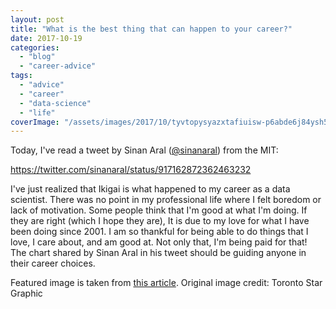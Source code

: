 ```yaml
---
layout: post
title: "What is the best thing that can happen to your career?"
date: 2017-10-19
categories: 
  - "blog"
  - "career-advice"
tags: 
  - "advice"
  - "career"
  - "data-science"
  - "life"
coverImage: "/assets/images/2017/10/tyvtopysyazxtafiuisw-p6abde6j84ysh5o3txq81c.jpg"
---
```


Today, I've read a tweet by Sinan Aral ([@sinanaral](https://twitter.com/sinanaral)) from the MIT:

 

https://twitter.com/sinanaral/status/917162872362463232

I've just realized that Ikigai is what happened to my career as a data scientist. There was no point in my professional life where I felt boredom or lack of motivation. Some people think that I'm good at what I'm doing. If they are right (which I hope they are), It is due to my love for what I have been doing since 2001. I am so thankful for being able to do things that I love, I care about, and am good at. Not only that, I'm being paid for that! The chart shared by Sinan Aral in his tweet should be guiding anyone in their career choices.

 

Featured image is taken from [this article](https://www.weforum.org/agenda/2017/08/is-this-japanese-concept-the-secret-to-a-long-life/?utm_content=buffer83b51&utm_medium=social&utm_source=twitter.com&utm_campaign=buffer). Original image credit: Toronto Star Graphic
